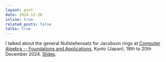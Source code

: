 ```yaml
---
layout: post
date: 2024-12-20
inline: true
related_posts: false
talks: true
---
```


I talked about the general Nullstellensatz for Jacobson rings at <a href="https://sites.google.com/view/rims-cafa2024/">Computer Algebra -- Foundations and Applications</a>, Kyoto (Japan), 18th to 20th December 2024. <a href="/assets/pdf/CAFA2024_kuroki_v2.pdf">Slides</a>.